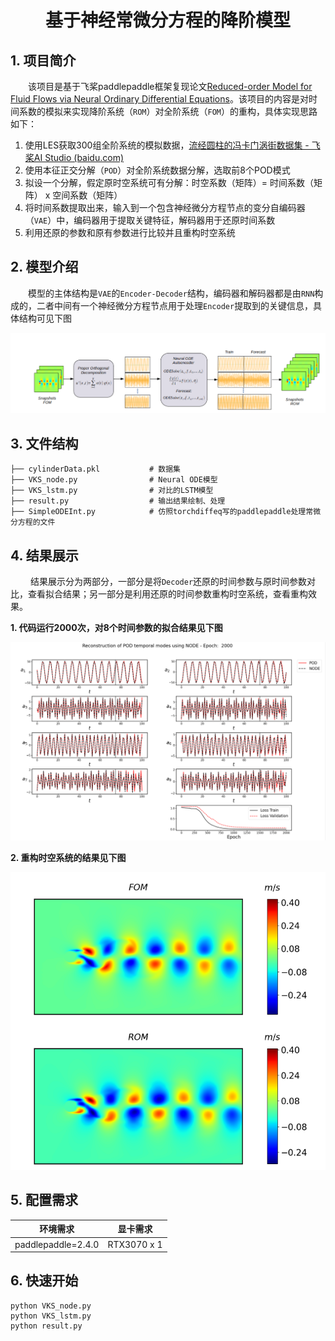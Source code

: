 # <center>基于神经常微分方程的降阶模型</center>

## 1. 项目简介

&emsp;&emsp;该项目是基于飞桨paddlepaddle框架复现论文[Reduced-order Model for Fluid Flows via Neural Ordinary Differential Equations](https://arxiv.org/abs/2102.02248)。该项目的内容是对时间系数的模拟来实现降阶系统（`ROM`）对全阶系统（`FOM`）的重构，具体实现思路如下：

1. 使用LES获取300组全阶系统的模拟数据，[流经圆柱的冯卡门涡街数据集 - 飞桨AI Studio (baidu.com)](https://aistudio.baidu.com/aistudio/datasetdetail/197821)
2. 使用本征正交分解（`POD`）对全阶系统数据分解，选取前8个POD模式
3. 拟设一个分解，假定原时空系统可有分解：时空系数（矩阵）= 时间系数（矩阵） x 空间系数（矩阵）
4. 将时间系数提取出来，输入到一个包含神经微分方程节点的变分自编码器（`VAE`）中，编码器用于提取关键特征，解码器用于还原时间系数
5. 利用还原的参数和原有参数进行比较并且重构时空系统

## 2. 模型介绍

&emsp;&emsp;模型的主体结构是`VAE`的`Encoder-Decoder`结构，编码器和解码器都是由`RNN`构成的，二者中间有一个神经微分方程节点用于处理`Encoder`提取到的关键信息，具体结构可见下图

![结构图](https://github.com/marshall-dteach/Reduced-order-Model-for-Flows-via-Neural-Ordinary-Differential-Equations/blob/main/Figure/Architecture.png)

## 3. 文件结构

~~~
├── cylinderData.pkl           # 数据集
├── VKS_node.py                # Neural ODE模型
├── VKS_lstm.py                # 对比的LSTM模型
├── result.py                  # 输出结果绘制、处理
├── SimpleODEInt.py            # 仿照torchdiffeq写的paddlepaddle处理常微分方程的文件
~~~

## 4. 结果展示

&emsp; &emsp;结果展示分为两部分，一部分是将`Decoder`还原的时间参数与原时间参数对比，查看拟合结果；另一部分是利用还原的时间参数重构时空系统，查看重构效果。

**1. 代码运行2000次，对8个时间参数的拟合结果见下图**

![拟合结果](https://github.com/marshall-dteach/Reduced-order-Model-for-Flows-via-Neural-Ordinary-Differential-Equations/blob/main/Figure/Comparison.png)

**2. 重构时空系统的结果见下图**

![重构结果](https://github.com/marshall-dteach/Reduced-order-Model-for-Flows-via-Neural-Ordinary-Differential-Equations/blob/main/Figure/Result.png)

## 5. 配置需求

|      环境需求      |  显卡需求   |
| :----------------: | :---------: |
| paddlepaddle=2.4.0 | RTX3070 x 1 |

## 6. 快速开始

~~~shell
python VKS_node.py
python VKS_lstm.py
python result.py
~~~


